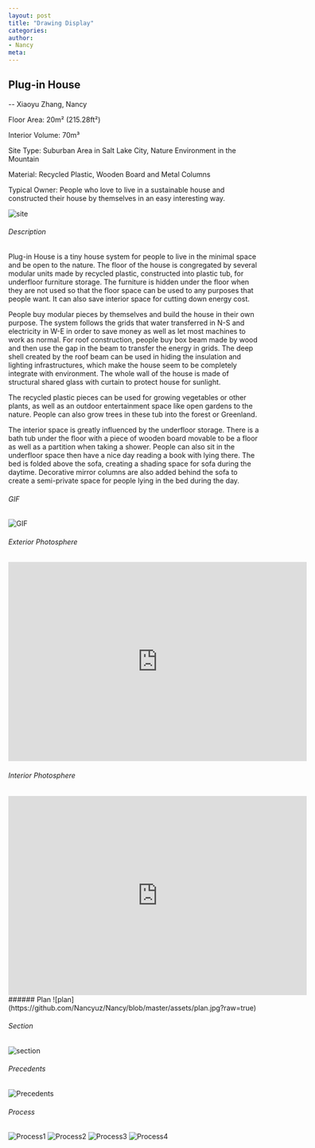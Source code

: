 ```yaml
---
layout: post
title: "Drawing Display"
categories:
author:
- Nancy
meta:
---
```




## Plug-in House
-- Xiaoyu Zhang, Nancy


Floor Area: 20m² (215.28ft²)

Interior Volume: 70m³

Site Type: Suburban Area in Salt Lake City, Nature Environment in the Mountain

Material: Recycled Plastic, Wooden Board and Metal Columns

Typical Owner: People who love to live in  a sustainable house and constructed their house by themselves in an easy interesting way.

![site](https://github.com/Nancyuz/Nancy/blob/master/assets/%E5%BE%AE%E4%BF%A1%E5%9B%BE%E7%89%87_20211001115728.png?raw=true)


###### Description
Plug-in House is a tiny house system for people to live in the minimal space and be open to the nature. The floor of the house is congregated by several modular units made by recycled plastic, constructed into plastic tub, for underfloor furniture storage. The furniture is hidden under the floor when they are not used so that the floor space can be used to any purposes that people want. It can also save interior space for cutting down energy cost.

People buy modular pieces by themselves and build the house in their own purpose. The system follows the grids that water transferred in N-S and electricity in W-E in order to save money as well as let most machines to work as normal. For roof construction, people buy box beam made by wood and then use the gap in the beam to transfer the energy in grids. The deep shell created by the roof beam can be used in hiding the insulation and lighting infrastructures, which make the house seem to be completely integrate with environment. The whole wall of the house is made of structural shared glass with curtain to protect house for sunlight.

The recycled plastic pieces can be used for growing vegetables or other plants, as well as an outdoor entertainment space like open gardens to the nature. People can also grow trees in these tub into the forest or Greenland.

The interior space is greatly influenced by the underfloor storage. There is a bath tub under the floor with a piece of wooden board movable to be a floor as well as a partition when taking a shower. People can also sit in the underfloor space then have a nice day reading a book with lying there. The bed is folded above the sofa, creating a shading space for sofa during the daytime. Decorative mirror columns are also added behind the sofa to create a semi-private space for people lying in the bed during the day.

###### GIF
![GIF](https://raw.githubusercontent.com/Nancyuz/Nancy/master/assets/gif.gif)


###### Exterior Photosphere
<iframe width="600" height="400" allowfullscreen style="border-style:none;" src="https://cdn.pannellum.org/2.5/pannellum.htm#panorama=https%3A//raw.githubusercontent.com/Nancyuz/Nancy/master/assets/extorior%2520photosphere.jpg&autoLoad=true"></iframe>


###### Interior Photosphere
<iframe width="600" height="400" allowfullscreen style="border-style:none;" src="https://cdn.pannellum.org/2.5/pannellum.htm#panorama=https%3A//raw.githubusercontent.com/Nancyuz/Nancy/master/assets/interior%2520photosphere.jpg&autoLoad=true"></iframe>
###### Plan
![plan](https://github.com/Nancyuz/Nancy/blob/master/assets/plan.jpg?raw=true)


###### Section
![section](https://github.com/Nancyuz/Nancy/blob/master/assets/section.jpg?raw=true)


###### Precedents
![Precedents](https://raw.githubusercontent.com/Nancyuz/Nancy/master/assets/precedent.jpg)


###### Process
![Process1](https://raw.githubusercontent.com/Nancyuz/Nancy/master/assets/1.jpg)
![Process2](https://raw.githubusercontent.com/Nancyuz/Nancy/master/assets/box%20beam/3.jpg)
![Process3](https://raw.githubusercontent.com/Nancyuz/Nancy/master/assets/box%20beam/4.jpg)
![Process4](https://raw.githubusercontent.com/Nancyuz/Nancy/master/assets/9.24-4.jpg)
